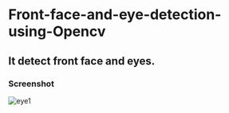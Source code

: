 # Front-face-and-eye-detection-using-Opencv
## It detect front face and eyes.
### Screenshot
![eye1](https://user-images.githubusercontent.com/51109416/95792914-12b6d600-0d02-11eb-9968-98aee42a567c.png)
